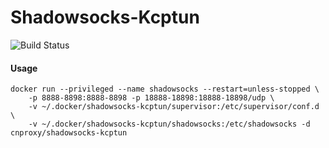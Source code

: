 # Shadowsocks-Kcptun
![Build Status](https://travis-ci.org/cnproxy/shadowsocks-kcptun.svg?branch=master)

#### Usage

```
docker run --privileged --name shadowsocks --restart=unless-stopped \
    -p 8888-8898:8888-8898 -p 18888-18898:18888-18898/udp \
    -v ~/.docker/shadowsocks-kcptun/supervisor:/etc/supervisor/conf.d \
    -v ~/.docker/shadowsocks-kcptun/shadowsocks:/etc/shadowsocks -d cnproxy/shadowsocks-kcptun
```
